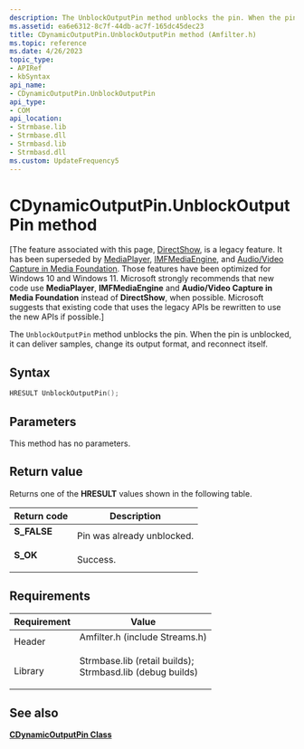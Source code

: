 ```yaml
---
description: The UnblockOutputPin method unblocks the pin. When the pin is unblocked, it can deliver samples, change its output format, and reconnect itself.
ms.assetid: ea6e6312-8c7f-44db-ac7f-165dc45dec23
title: CDynamicOutputPin.UnblockOutputPin method (Amfilter.h)
ms.topic: reference
ms.date: 4/26/2023
topic_type: 
- APIRef
- kbSyntax
api_name: 
- CDynamicOutputPin.UnblockOutputPin
api_type: 
- COM
api_location: 
- Strmbase.lib
- Strmbase.dll
- Strmbasd.lib
- Strmbasd.dll
ms.custom: UpdateFrequency5
---
```


# CDynamicOutputPin.UnblockOutputPin method

\[The feature associated with this page, [DirectShow](/windows/win32/directshow/directshow), is a legacy feature. It has been superseded by [MediaPlayer](/uwp/api/Windows.Media.Playback.MediaPlayer), [IMFMediaEngine](/windows/win32/api/mfmediaengine/nn-mfmediaengine-imfmediaengine), and [Audio/Video Capture in Media Foundation](windows/win32/medfound/audio-video-capture-in-media-foundation). Those features have been optimized for Windows 10 and Windows 11. Microsoft strongly recommends that new code use **MediaPlayer**, **IMFMediaEngine** and **Audio/Video Capture in Media Foundation** instead of **DirectShow**, when possible. Microsoft suggests that existing code that uses the legacy APIs be rewritten to use the new APIs if possible.\]

The `UnblockOutputPin` method unblocks the pin. When the pin is unblocked, it can deliver samples, change its output format, and reconnect itself.

## Syntax


```C++
HRESULT UnblockOutputPin();
```



## Parameters

This method has no parameters.

## Return value

Returns one of the **HRESULT** values shown in the following table.



| Return code                                                                             | Description                           |
|-----------------------------------------------------------------------------------------|---------------------------------------|
| <dl> <dt>**S\_FALSE**</dt> </dl> | Pin was already unblocked.<br/> |
| <dl> <dt>**S\_OK**</dt> </dl>    | Success.<br/>                   |



 

## Requirements



| Requirement | Value |
|--------------------|--------------------------------------------------------------------------------------------------------------------------------------------------------------------------------------------|
| Header<br/>  | <dl> <dt>Amfilter.h (include Streams.h)</dt> </dl>                                                                                  |
| Library<br/> | <dl> <dt>Strmbase.lib (retail builds); </dt> <dt>Strmbasd.lib (debug builds)</dt> </dl> |



## See also

<dl> <dt>

[**CDynamicOutputPin Class**](cdynamicoutputpin.md)
</dt> </dl>

 

 




